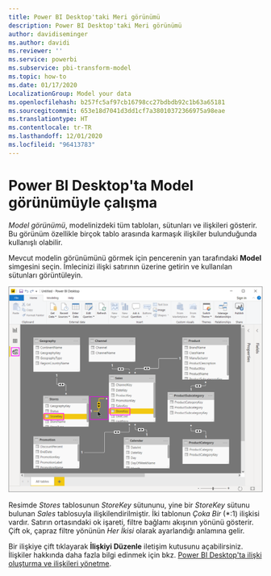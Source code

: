```yaml
---
title: Power BI Desktop'taki Meri görünümü
description: Power BI Desktop'taki Meri görünümü
author: davidiseminger
ms.author: davidi
ms.reviewer: ''
ms.service: powerbi
ms.subservice: pbi-transform-model
ms.topic: how-to
ms.date: 01/17/2020
LocalizationGroup: Model your data
ms.openlocfilehash: b257fc5af97cb16798cc27bdbdb92c1b63a65181
ms.sourcegitcommit: 653e18d7041d3dd1cf7a38010372366975a98eae
ms.translationtype: HT
ms.contentlocale: tr-TR
ms.lasthandoff: 12/01/2020
ms.locfileid: "96413783"
---
```

# <a name="work-with-model-view-in-power-bi-desktop"></a>Power BI Desktop'ta Model görünümüyle çalışma

*Model görünümü*, modelinizdeki tüm tabloları, sütunları ve ilişkileri gösterir. Bu görünüm özellikle birçok tablo arasında karmaşık ilişkiler bulunduğunda kullanışlı olabilir.

Mevcut modelin görünümünü görmek için pencerenin yan tarafındaki **Model** simgesini seçin. İmlecinizi ilişki satırının üzerine getirin ve kullanılan sütunları görüntüleyin.

![Model görünümü, Power BI Desktop](media/desktop-relationship-view/model-view-full-screen.png)

Resimde *Stores* tablosunun *StoreKey* sütununu, yine bir *StoreKey* sütunu bulunan *Sales* tablosuyla ilişkilendirilmiştir. İki tablonun *Çoka Bir* (\*:1) ilişkisi vardır. Satırın ortasındaki ok işareti, filtre bağlamı akışının yönünü gösterir. Çift ok, çapraz filtre yönünün *Her İkisi* olarak ayarlandığı anlamına gelir.

Bir ilişkiye çift tıklayarak **İlişkiyi Düzenle** iletişim kutusunu açabilirsiniz. İlişkiler hakkında daha fazla bilgi edinmek için bkz. [Power BI Desktop'ta ilişki oluşturma ve ilişkileri yönetme](desktop-create-and-manage-relationships.md).
